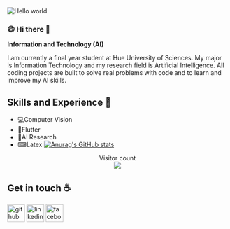 <img src="https://raw.githubusercontent.com/sagar-viradiya/sagar-viradiya/master/resources/banner.png" alt="Hello world">

### 😄 Hi there :wave:
**Information and Technology (AI)**

I am currently a final year student at Hue University of Sciences. My major is Information Technology and my research field is Artificial Intelligence. All coding projects are built to solve real problems with code and to learn and improve my AI skills.

## Skills and Experience 🌱
* 💻Computer Vision
* 📱Flutter
* 🔎AI Research
* ⌨Latex
[![Anurag's GitHub stats](https://github-readme-stats.vercel.app/api?username=youneedyourself)](https://github.com/anuraghazra/github-readme-stats)

<p align="center"> 
  Visitor count<br>
  <img src="https://profile-counter.glitch.me/youneedyourself/count.svg" />
</p>

## Get in touch :coffee:

[<img src='https://cdn.jsdelivr.net/npm/simple-icons@3.0.1/icons/github.svg' alt='github' height='40'>](https://github.com/youneedyourself)  [<img src='https://cdn.jsdelivr.net/npm/simple-icons@3.0.1/icons/linkedin.svg' alt='linkedin' height='40'>](https://www.linkedin.com/in/nam-nguyen-hoai-034812252/)  [<img src='https://cdn.jsdelivr.net/npm/simple-icons@3.0.1/icons/facebook.svg' alt='facebook' height='40'>](https://www.facebook.com/hoainam2207)  
<!--
**youneedyourself/youneedyourself** is a ✨ _special_ ✨ repository because its `README.md` (this file) appears on your GitHub profile.

Here are some ideas to get you started:

- 🔭 I’m currently working on ...
- 🌱 I’m currently learning ...
- 👯 I’m looking to collaborate on ...
- 🤔 I’m looking for help with ...
- 💬 Ask me about ...
- 📫 How to reach me: ...
- 😄 Pronouns: ...
- ⚡ Fun fact: ...
-->
